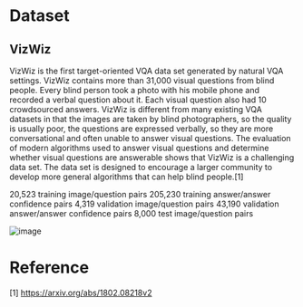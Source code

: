 # Dataset
## VizWiz
VizWiz is the first target-oriented VQA data set generated by natural VQA settings. VizWiz contains more than 31,000 visual questions from blind people. Every blind person took a photo with his mobile phone and recorded a verbal question about it. Each visual question also had 10 crowdsourced answers. VizWiz is different from many existing VQA datasets in that the images are taken by blind photographers, so the quality is usually poor, the questions are expressed verbally, so they are more conversational and often unable to answer visual questions. The evaluation of modern algorithms used to answer visual questions and determine whether visual questions are answerable shows that VizWiz is a challenging data set. The data set is designed to encourage a larger community to develop more general algorithms that can help blind people.[1]

20,523 training image/question pairs
205,230 training answer/answer confidence pairs
4,319 validation image/question pairs
43,190 validation answer/answer confidence pairs
8,000 test image/question pairs

![image](https://user-images.githubusercontent.com/90427304/141823070-372f7806-c1de-493c-99e9-e81e464017a3.png)


# Reference
[1] https://arxiv.org/abs/1802.08218v2
